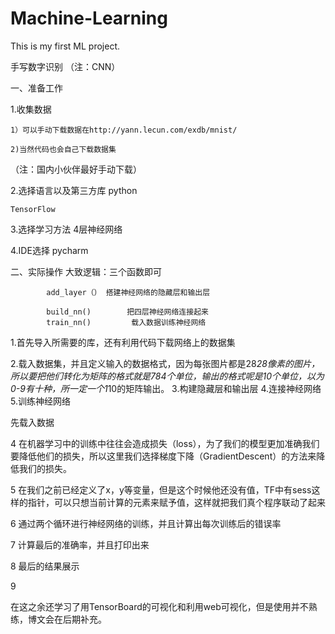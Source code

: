 # Machine-Learning
This is my first ML project.

手写数字识别
（注：CNN）

一、准备工作

1.收集数据

    1）可以手动下载数据在http://yann.lecun.com/exdb/mnist/

    2)当然代码也会自己下载数据集

（注：国内小伙伴最好手动下载）

2.选择语言以及第三方库
    python

    TensorFlow

3.选择学习方法
    4层神经网络

4.IDE选择
    pycharm

二、实际操作
大致逻辑：三个函数即可

            add_layer（） 搭建神经网络的隐藏层和输出层

            build_nn()        把四层神经网络连接起来
            train_nn()         载入数据训练神经网络  



1.首先导入所需要的库，还有利用代码下载网络上的数据集


2.载入数据集，并且定义输入的数据格式，因为每张图片都是28*28像素的图片，所以要把他们转化为矩阵的格式就是784个单位，输出的格式呢是10个单位，以为0-9有十种，所一定一个1*10的矩阵输出。
3.构建隐藏层和输出层
4.连接神经网络
5.训练神经网络

先载入数据


4
在机器学习中的训练中往往会造成损失（loss），为了我们的模型更加准确我们要降低他们的损失，所以这里我们选择梯度下降（GradientDescent）的方法来降低我们的损失。


5
在我们之前已经定义了x，y等变量，但是这个时候他还没有值，TF中有sess这样的指针，可以只想当前计算的元素来赋予值，这样就把我们真个程序联动了起来


6
通过两个循环进行神经网络的训练，并且计算出每次训练后的错误率


7
计算最后的准确率，并且打印出来


8
最后的结果展示




9

在这之余还学习了用TensorBoard的可视化和利用web可视化，但是使用并不熟练，博文会在后期补充。
